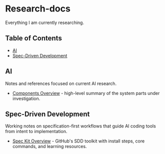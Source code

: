 # Research-docs
Everything I am currently researching.

## Table of Contents
- [AI](Ai/)
- [Spec-Driven Development](Spec-Driven%20Development/)

## AI
Notes and references focused on current AI research.

- [Components Overview](Ai/Components_Overview.md) - high-level summary of the system parts under investigation.

## Spec-Driven Development
Working notes on specification-first workflows that guide AI coding tools from intent to implementation.

- [Spec Kit Overview](Spec-Driven%20Development/Spec%20Kit/README.md) - GitHub's SDD toolkit with install steps, core commands, and learning resources.
